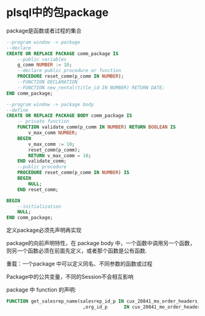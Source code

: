 # plsql中的包package

package是函数或者过程的集合

```sql
--program window -> package
--declare
CREATE OR REPLACE PACKAGE comm_package IS
    --public variables
    g_comm NUMBER := 10;
    --declare public procedure or function
    PROCEDURE reset_comm(p_comm IN NUMBER);
    --FUNCTION DECLARATION
    --FUNCTION new_rental(title_id IN NUMBER) RETURN DATE;
END comm_package;

--program window -> package body
--define
CREATE OR REPLACE PACKAGE BODY comm_package IS
    -- private function
    FUNCTION validate_comm(p_comm IN NUMBER) RETURN BOOLEAN IS
        v_max_comm NUMBER;
    BEGIN
        v_max_comm := 10;
        reset_comm(p_comm);
        RETURN v_max_comm = 10;
    END validate_comm;
    --public procedure
    PROCEDURE reset_comm(p_comm IN NUMBER) IS
    BEGIN
        NULL;
    END reset_comm;

BEGIN
    --initialization
    NULL;
END comm_package;

```

定义package必须先声明再实现

package的向前声明特性，在 package body 中，一个函数中调用另一个函数，则另一个函数必须在前面先定义，或者那个函数是公有函数.

重载：一个package 中可以定义同名、不同参数的函数或过程

Package中的公共变量，不同的Session不会相互影响

package 中 function 的声明:

```sql
FUNCTION get_salesrep_name(salesrep_id_p IN cux_20841_mo_order_headers_all.salesrep_id % TYPE
                            ,org_id_p      IN cux_20841_mo_order_headers_all.org_id % TYPE) RETURN VARCHAR2;
```